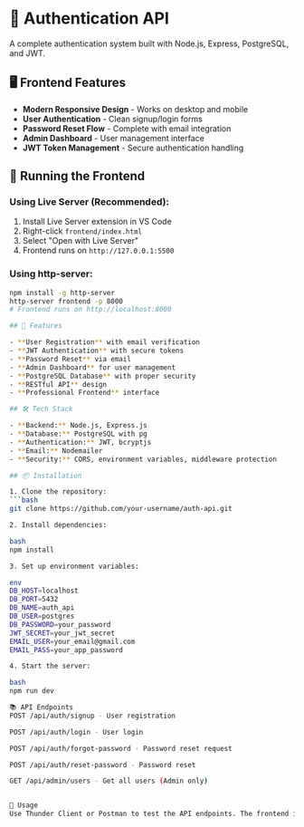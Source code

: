 # 🔐 Authentication API

A complete authentication system built with Node.js, Express, PostgreSQL, and JWT.

## 🖥️ Frontend Features

- **Modern Responsive Design** - Works on desktop and mobile
- **User Authentication** - Clean signup/login forms
- **Password Reset Flow** - Complete with email integration
- **Admin Dashboard** - User management interface
- **JWT Token Management** - Secure authentication handling

## 🚀 Running the Frontend

### Using Live Server (Recommended):
1. Install Live Server extension in VS Code
2. Right-click `frontend/index.html`
3. Select "Open with Live Server"
4. Frontend runs on `http://127.0.0.1:5500`

### Using http-server:
```bash
npm install -g http-server
http-server frontend -p 8000
# Frontend runs on http://localhost:8000

## 🚀 Features

- **User Registration** with email verification
- **JWT Authentication** with secure tokens
- **Password Reset** via email
- **Admin Dashboard** for user management
- **PostgreSQL Database** with proper security
- **RESTful API** design
- **Professional Frontend** interface

## 🛠️ Tech Stack

- **Backend:** Node.js, Express.js
- **Database:** PostgreSQL with pg
- **Authentication:** JWT, bcryptjs
- **Email:** Nodemailer
- **Security:** CORS, environment variables, middleware protection

## 📦 Installation

1. Clone the repository:
```bash
git clone https://github.com/your-username/auth-api.git

2. Install dependencies:

bash
npm install

3. Set up environment variables:

env
DB_HOST=localhost
DB_PORT=5432
DB_NAME=auth_api
DB_USER=postgres
DB_PASSWORD=your_password
JWT_SECRET=your_jwt_secret
EMAIL_USER=your_email@gmail.com
EMAIL_PASS=your_app_password

4. Start the server:

bash
npm run dev

📚 API Endpoints
POST /api/auth/signup - User registration

POST /api/auth/login - User login

POST /api/auth/forgot-password - Password reset request

POST /api/auth/reset-password - Password reset

GET /api/admin/users - Get all users (Admin only)


🎯 Usage
Use Thunder Client or Postman to test the API endpoints. The frontend is available in the frontend folder.